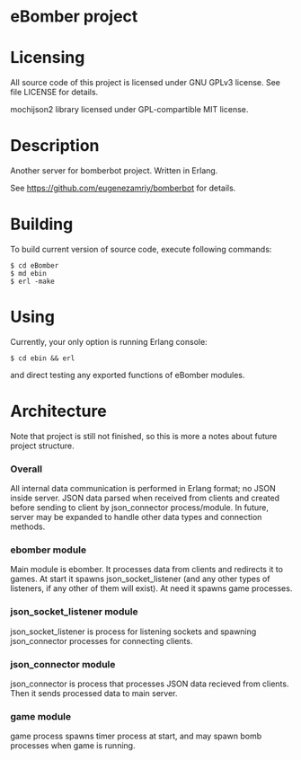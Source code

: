 eBomber project
==============

Licensing
=========
All source code of this project is licensed under GNU GPLv3 license. See file
LICENSE for details.

mochijson2 library licensed under GPL-compartible MIT license.

Description
===========

Another server for bomberbot project. Written in Erlang.

See https://github.com/eugenezamriy/bomberbot for details.

Building
========

To build current version of source code, execute following commands:

    $ cd eBomber
    $ md ebin
    $ erl -make

Using
=====

Currently, your only option is running Erlang console:

    $ cd ebin && erl

and direct testing any exported functions of eBomber modules.

Architecture
============

Note that project is still not finished, so this is more a notes about future
project structure.

### Overall

All internal data communication is performed in Erlang format; no JSON inside
server. JSON data parsed when received from clients and created before sending
to client by json_connector process/module. In future, server may be expanded to
handle other data types and connection methods.

### ebomber module

Main module is ebomber. It processes data from clients and redirects it to
games. At start it spawns json_socket_listener (and any other types of
listeners, if any other of them will exist). At need it spawns game processes.

### json_socket_listener module

json_socket_listener is process for listening sockets and spawning
json_connector processes for connecting clients.

### json_connector module

json_connector is process that processes JSON data recieved from clients. Then
it sends processed data to main server.

### game module

game process spawns timer process at start, and may spawn bomb processes when
game is running.
